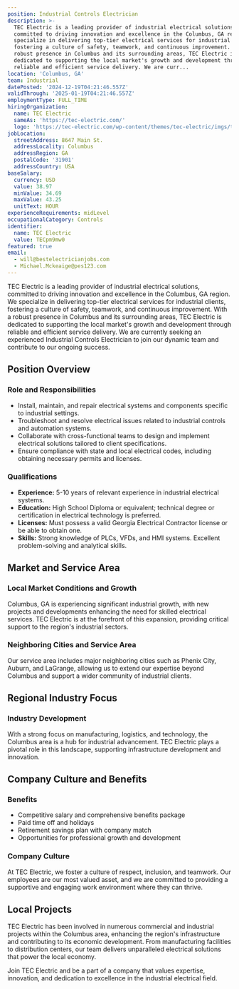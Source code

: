 ```yaml
---
position: Industrial Controls Electrician
description: >-
  TEC Electric is a leading provider of industrial electrical solutions,
  committed to driving innovation and excellence in the Columbus, GA region. We
  specialize in delivering top-tier electrical services for industrial clients,
  fostering a culture of safety, teamwork, and continuous improvement. With a
  robust presence in Columbus and its surrounding areas, TEC Electric is
  dedicated to supporting the local market's growth and development through
  reliable and efficient service delivery. We are curr...
location: 'Columbus, GA'
team: Industrial
datePosted: '2024-12-19T04:21:46.557Z'
validThrough: '2025-01-19T04:21:46.557Z'
employmentType: FULL_TIME
hiringOrganization:
  name: TEC Electric
  sameAs: 'https://tec-electric.com/'
  logo: 'https://tec-electric.com/wp-content/themes/tec-electric/imgs/tec-logo.png'
jobLocation:
  streetAddress: 8647 Main St.
  addressLocality: Columbus
  addressRegion: GA
  postalCode: '31901'
  addressCountry: USA
baseSalary:
  currency: USD
  value: 38.97
  minValue: 34.69
  maxValue: 43.25
  unitText: HOUR
experienceRequirements: midLevel
occupationalCategory: Controls
identifier:
  name: TEC Electric
  value: TECpm9mw0
featured: true
email:
  - will@bestelectricianjobs.com
  - Michael.Mckeaige@pes123.com
---
```




TEC Electric is a leading provider of industrial electrical solutions, committed to driving innovation and excellence in the Columbus, GA region. We specialize in delivering top-tier electrical services for industrial clients, fostering a culture of safety, teamwork, and continuous improvement. With a robust presence in Columbus and its surrounding areas, TEC Electric is dedicated to supporting the local market's growth and development through reliable and efficient service delivery. We are currently seeking an experienced Industrial Controls Electrician to join our dynamic team and contribute to our ongoing success.

## Position Overview

### Role and Responsibilities
- Install, maintain, and repair electrical systems and components specific to industrial settings.
- Troubleshoot and resolve electrical issues related to industrial controls and automation systems.
- Collaborate with cross-functional teams to design and implement electrical solutions tailored to client specifications.
- Ensure compliance with state and local electrical codes, including obtaining necessary permits and licenses.

### Qualifications
- **Experience:** 5-10 years of relevant experience in industrial electrical systems.
- **Education:** High School Diploma or equivalent; technical degree or certification in electrical technology is preferred.
- **Licenses:** Must possess a valid Georgia Electrical Contractor license or be able to obtain one.
- **Skills:** Strong knowledge of PLCs, VFDs, and HMI systems. Excellent problem-solving and analytical skills.

## Market and Service Area

### Local Market Conditions and Growth
Columbus, GA is experiencing significant industrial growth, with new projects and developments enhancing the need for skilled electrical services. TEC Electric is at the forefront of this expansion, providing critical support to the region's industrial sectors.

### Neighboring Cities and Service Area
Our service area includes major neighboring cities such as Phenix City, Auburn, and LaGrange, allowing us to extend our expertise beyond Columbus and support a wider community of industrial clients.

## Regional Industry Focus

### Industry Development
With a strong focus on manufacturing, logistics, and technology, the Columbus area is a hub for industrial advancement. TEC Electric plays a pivotal role in this landscape, supporting infrastructure development and innovation.

## Company Culture and Benefits

### Benefits
- Competitive salary and comprehensive benefits package
- Paid time off and holidays
- Retirement savings plan with company match
- Opportunities for professional growth and development

### Company Culture
At TEC Electric, we foster a culture of respect, inclusion, and teamwork. Our employees are our most valued asset, and we are committed to providing a supportive and engaging work environment where they can thrive.

## Local Projects

TEC Electric has been involved in numerous commercial and industrial projects within the Columbus area, enhancing the region's infrastructure and contributing to its economic development. From manufacturing facilities to distribution centers, our team delivers unparalleled electrical solutions that power the local economy. 

Join TEC Electric and be a part of a company that values expertise, innovation, and dedication to excellence in the industrial electrical field.
